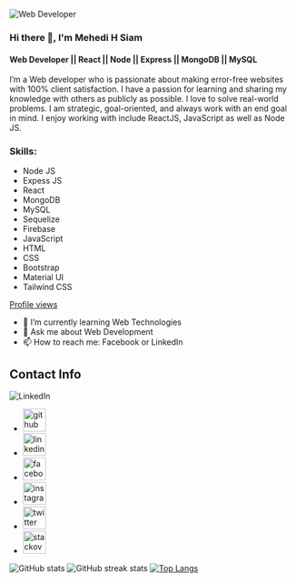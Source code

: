 ![Web Developer](https://i.ibb.co/jyBxXBp/Resume-Web-Developer-UIUX-Designer-Presentation.jpg)

### Hi there 👋, I'm Mehedi H Siam
#### Web Developer || React || Node || Express || MongoDB || MySQL


I’m a Web developer who is passionate about making error-free websites with 100% client satisfaction. I have a passion for learning and sharing my knowledge with others as publicly as possible. I love to solve real-world problems. I am strategic, goal-oriented, and always work with an end goal in mind. I enjoy working with include ReactJS, JavaScript as well as Node JS.

### Skills: 
* Node JS
* Expess JS 
* React 
* MongoDB 
* MySQL 
* Sequelize 
* Firebase 
* JavaScript 
* HTML 
* CSS 
* Bootstrap 
* Material UI 
* Tailwind CSS

[Profile views](https://gpvc.arturio.dev/mehedihsiam) 


- 🌱 I’m currently learning Web Technologies
- 💬 Ask me about Web Development 
- 📫 How to reach me: Facebook or LinkedIn 



## Contact Info

![LinkedIn](https://www.linkedin.com/in/mehedihsiam/)


* [<img src='https://cdn.jsdelivr.net/npm/simple-icons@3.0.1/icons/github.svg' alt='github' height='40'>](https://github.com/mehedihsiam) 
* [<img src='https://cdn.jsdelivr.net/npm/simple-icons@3.0.1/icons/linkedin.svg' alt='linkedin' height='40'>](https://www.linkedin.com/in/mehedihsiam/) 
* [<img src='https://cdn.jsdelivr.net/npm/simple-icons@3.0.1/icons/facebook.svg' alt='facebook' height='40'>](https://www.facebook.com/mehedihsiam537)  
* [<img src='https://cdn.jsdelivr.net/npm/simple-icons@3.0.1/icons/instagram.svg' alt='instagram' height='40'>](https://www.instagram.com/mehedihsiam/)  
* [<img src='https://cdn.jsdelivr.net/npm/simple-icons@3.0.1/icons/twitter.svg' alt='twitter' height='40'>](https://twitter.com/mehedihsiam)  
* [<img src='https://cdn.jsdelivr.net/npm/simple-icons@3.0.1/icons/stackoverflow.svg' alt='stackoverflow' height='40'>](https://stackoverflow.com/users/16839227)  



![GitHub stats](https://github-readme-stats.vercel.app/api?username=mehedihsiam&show_icons=true)   ![GitHub streak stats](https://github-readme-streak-stats.herokuapp.com/?user=mehedihsiam) [![Top Langs](https://github-readme-stats.vercel.app/api/top-langs/?username=anuraghazra&layout=compact)](https://github.com/anuraghazra/github-readme-stats)







<!--   ![GitHub metrics](https://metrics.lecoq.io/mehedihsiam)  -->
